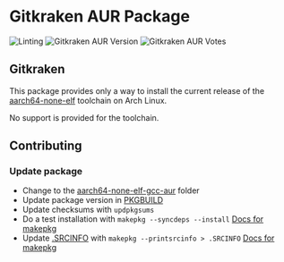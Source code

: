 # Gitkraken AUR Package

![Linting](https://github.com/hendy643/aarch64-none-elf-gcc-bin/workflows/Linting/badge.svg)
![Gitkraken AUR Version](https://img.shields.io/aur/version/aarch64-none-elf-gcc-bin)
![Gitkraken AUR Votes](https://img.shields.io/aur/votes/aarch64-none-elf-gcc-bin)

## Gitkraken

This package provides only a way to install the current release of the [aarch64-none-elf](https://developer.arm.com/downloads/-/arm-gnu-toolchain-downloads) toolchain on Arch Linux.

No support is provided for the toolchain.  

## Contributing

### Update package

- Change to the [aarch64-none-elf-gcc-aur](gitkraken-aur) folder
- Update package version in [PKGBUILD](aarch64-none-elf-gcc-aur/PKGBUILD)
- Update checksums with `updpkgsums`
- Do a test installation with `makepkg --syncdeps --install` [Docs for makepkg](https://wiki.archlinux.org/title/makepkg)
- Update [.SRCINFO](gitkraken-aur/.SRCINFO) with `makepkg --printsrcinfo > .SRCINFO` [Docs for makepkg](https://wiki.archlinux.org/title/makepkg)
